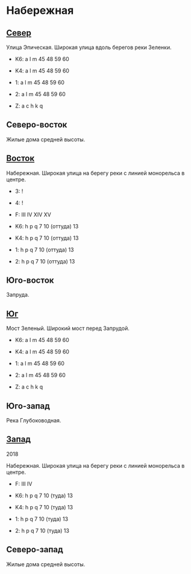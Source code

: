 # Набережная

## [Север](./10490100.md)

Улица Эпическая.
Широкая улица вдоль берегов реки Зеленки.

* K6:   a   l   m
        45  48  59  60
* K4:   a   l   m
        45  48  59  60
* 1:    a   l   m
        45  48  59  60
* 2:    a   l   m
        45  48  59  60

* Z:    a   c   h   k   q

## Северо-восток

Жилые дома средней высоты.

## [Восток](./10500125.md)

Набережная.
Широкая улица на берегу реки с линией монорельса в центре.

* 3:    !
* 4:    !
* F:    III IV  XIV XV

* K6:   h   p   q
        7   10 (оттуда) 13
* K4:   h   p   q
        7   10 (оттуда) 13
* 1:    h   p   q
        7   10 (оттуда) 13
* 2:    h   p   q
        7   10 (оттуда) 13

## Юго-восток

Запруда.

## [Юг](./11490020.md)

Мост Зеленый.
Широкий мост перед Запрудой.

* K6:   a   l   m
        45  48  59  60
* K4:   a   l   m
        45  48  59  60
* 1:    a   l   m
        45  48  59  60
* 2:    a   l   m
        45  48  59  60

* Z:    a   c   h   k   q

## Юго-запад

Река Глубоководная.

## [Запад](./10485125.md)

2018

Набережная.
Широкая улица на берегу реки с линией монорельса в центре.

* F:    III IV

* K6:   h   p   q
        7   10 (туда)   13
* K4:   h   p   q
        7   10 (туда)   13
* 1:    h   p   q
        7   10 (туда)   13
* 2:    h   p   q
        7   10 (туда)   13

## Северо-запад

Жилые дома средней высоты.
